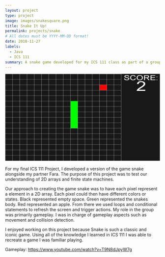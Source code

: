 ```yaml
---
layout: project
type: project
image: images/snakesquare.png
title: Snake It Up!
permalink: projects/snake
# All dates must be YYYY-MM-DD format!
date: 2018-11-27
labels:
  - Java
  - ICS 111
summary: A snake game developed for my ICS 111 class as part of a group project
---
```


<img class="ui medium right floated rounded image" src="../images/snake.png">

For my final ICS 111 Project, I developed a version of the game snake alongside my partner Fara. The purpose of this project was to test our understanding of 2D arrays and finite state machines. 

Our approach to creating the game snake was to have each pixel represent a element in a 2D array. Each pixel could then have different colors or states. Black represented empty space. Green represented the snakes body. Red represented an apple. From there we used loops and conditional statements to refresh the screen and trigger actions. My role in the group was primarily gameplay. I was in charge of gameplay aspects such as movement and collision detection. 

I enjoyed working on this project because Snake is such a classic and iconic game. Using all of the knowledge I learned in ICS 111 I was able to recreate a game I was familiar playing.
 
Gameplay: <https://www.youtube.com/watch?v=T9N8dJpyW7g> 

